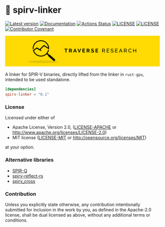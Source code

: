 # 🔗 spirv-linker

[![Latest version](https://img.shields.io/crates/v/spirv-linker.svg)](https://crates.io/crates/spirv-linker)
[![Documentation](https://docs.rs/spirv-linker/badge.svg)](https://docs.rs/spirv-linker)
[![Actions Status](https://github.com/Traverse-Research/spirv-linker/workflows/Continuous%20integration/badge.svg)](https://github.com/Traverse-Research/spirv-linker/actions)
[![LICENSE](https://img.shields.io/badge/license-MIT-blue.svg)](LICENSE-MIT)
[![LICENSE](https://img.shields.io/badge/license-apache-blue.svg)](LICENSE-APACHE)
[![Contributor Covenant](https://img.shields.io/badge/contributor%20covenant-v1.4%20adopted-ff69b4.svg)](../master/CODE_OF_CONDUCT.md)

[![Banner](banner.png)](https://traverseresearch.nl)

A linker for SPIR-V binaries, directly lifted from the linker in `rust-gpu`, intended to be used standalone.

```toml
[dependencies]
spirv-linker = "0.1"
```

### License

Licensed under either of

* Apache License, Version 2.0, ([LICENSE-APACHE](../master/LICENSE-APACHE) or http://www.apache.org/licenses/LICENSE-2.0)
* MIT license ([LICENSE-MIT](../master/LICENSE-MIT) or http://opensource.org/licenses/MIT)

at your option.

### Alternative libraries

 * [SPIR-Q](https://github.com/PENGUINLIONG/spirq-rs)
 * [spirv-reflect-rs](https://github.com/gwihlidal/spirv-reflect-rs)
 * [spirv_cross](https://github.com/grovesNL/spirv_cross) 

### Contribution

Unless you explicitly state otherwise, any contribution intentionally
submitted for inclusion in the work by you, as defined in the Apache-2.0
license, shall be dual licensed as above, without any additional terms or
conditions.
